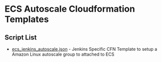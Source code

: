 # ECS Autoscale Cloudformation Templates

## Script List

* [ecs_jenkins_autoscale.json](ecs_jenkins_autoscale.json) - Jenkins Specific CFN Template to setup a Amazon Linux autoscale group to attached to ECS
